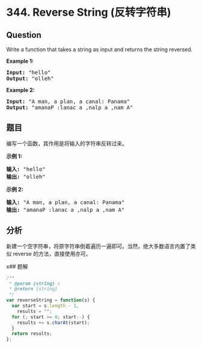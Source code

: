 # 344. Reverse String (反转字符串)

## Question

Write a function that takes a string as input and returns the string reversed.

**Example 1:**

<pre><strong>Input: </strong><span id="example-input-1-1">"hello"</span>
<strong>Output: </strong><span id="example-output-1">"olleh"</span>
</pre>

**Example 2:**

<pre><strong>Input: </strong><span id="example-input-2-1">"A man, a plan, a canal: Panama"</span>
<strong>Output: </strong><span id="example-output-2">"amanaP :lanac a ,nalp a ,nam A"</span>
</pre>

## 题目

编写一个函数，其作用是将输入的字符串反转过来。

**示例 1:**

<pre><strong>输入: </strong>"hello"
<strong>输出: </strong>"olleh"
</pre>

**示例 2:**

<pre><strong>输入: </strong>"A man, a plan, a canal: Panama"
<strong>输出: </strong>"amanaP :lanac a ,nalp a ,nam A"</pre>

## 分析

新建一个空字符串，将原字符串倒着遍历一遍即可。当然，绝大多数语言内置了类似 reverse 的方法，直接使用亦可。

x## 题解

```javascript
/**
 * @param {string} s
 * @return {string}
 */
var reverseString = function(s) {
  var start = s.length - 1,
    results = "";
  for (; start >= 0; start--) {
    results += s.charAt(start);
  }
  return results;
};
```
